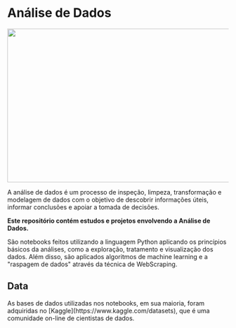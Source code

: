 # Análise de Dados

<div align="center">
<img src="https://cdn.pixabay.com/photo/2021/05/11/17/21/charts-6246450_960_720.png" width="650px" height="350px"  />
</div>

<p> A análise de dados é um processo de inspeção, limpeza, transformação e modelagem de dados com o objetivo de descobrir informações úteis, informar conclusões e apoiar a tomada de decisões.
  
**Este repositório contém estudos e projetos envolvendo a Análise de Dados.**
<p>São notebooks feitos utilizando a linguagem Python aplicando os princípios básicos da análises, como a exploração, tratamento e visualização dos dados.
Além disso, são aplicados algoritmos de machine learning e a "raspagem de dados" através da técnica de WebScraping. 


  
## Data
<p> As bases de dados utilizadas nos notebooks, em sua maioria, foram adquiridas no [Kaggle](https://www.kaggle.com/datasets), que é uma comunidade on-line de cientistas de dados.
